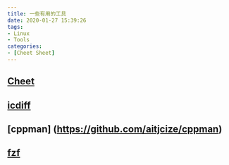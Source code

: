```yaml
---
title: 一些有用的工具
date: 2020-01-27 15:39:26
tags:  
- Linux
- Tools
categories:
- [Cheet Sheet]
---
```

## [Cheet](https://github.com/cheat/cheatsheets)

## [icdiff](https://github.com/jeffkaufman/icdiff)

## [cppman] (https://github.com/aitjcize/cppman)

## [fzf](https://github.com/junegunn/fzf)
